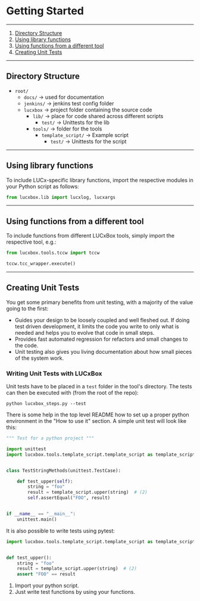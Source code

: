 # Getting Started

-----------------------

1. [Directory Structure](#directory-structure)
2. [Using library functions](#library)
2. [Using functions from a different tool](#reuse)
3. [Creating Unit Tests](#creating-unit-tests)

-----------------------

## <a name="directory-structure">Directory Structure</a>

* `root/`
    * `docs/` -> used for documentation
    * `jenkins/` -> jenkins test config folder
    * `lucxbox` -> project folder containing the source code
        * `lib/` -> place for code shared across different scripts
            * `test/` -> Unittests for the lib
        * `tools/` -> folder for the tools
            * `template_script/` -> Example script
                * `test/` -> Unittests for the script

-----------------------

## <a name="library">Using library functions</a>

To include LUCx-specific library functions, import the respective modules in your Python script as follows:

```python
from lucxbox.lib import lucxlog, lucxargs
```

-----------------------

## <a name="reuse">Using functions from a different tool</a>

To include functions from different LUCxBox tools, simply import the respective tool, e.g.:

```python
from lucxbox.tools.tccw import tccw

tccw.tcc_wrapper.execute()
```
-----------------------

## <a name="creating-unit-tests">Creating Unit Tests</a>

You get some primary benefits from unit testing, with a majority of the value going to the first:

- Guides your design to be loosely coupled and well fleshed out. If doing test driven development, it limits the code you write to only what is needed and 
helps you to evolve that code in small steps.
- Provides fast automated regression for refactors and small changes to the code.
- Unit testing also gives you living documentation about how small pieces of the system work.

### Writing Unit Tests with LUCxBox

Unit tests have to be placed in a `test` folder in the tool's directory. The tests can then be executed with (from the root of the repo):

`python lucxbox_steps.py --test`

There is some help in the top level README how to set up a proper python environment in the "How to use it" section.
A simple unit test will look like this:

```python
""" Test for a python project """

import unittest
import lucxbox.tools.template_script.template_script as template_script  # (1)


class TestStringMethods(unittest.TestCase):

    def test_upper(self):
        string = "foo"
        result = template_script.upper(string)  # (2)
        self.assertEqual("FOO", result)


if __name__ == "__main__":
    unittest.main()
```

It is also possible to write tests using pytest:

```python
import lucxbox.tools.template_script.template_script as template_script  # (1)


def test_upper():
    string = "foo"
    result = template_script.upper(string)  # (2)
    assert "FOO" == result
```

1. Import your python script.
2. Just write test functions by using your functions.